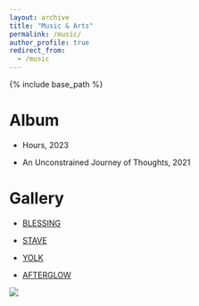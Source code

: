 ```yaml
---
layout: archive
title: "Music & Arts"
permalink: /music/
author_profile: true
redirect_from:
  - /music
---
```


{% include base_path %}

Album
======
* Hours, 2023

* An Unconstrained Journey of Thoughts, 2021

Gallery
======
* [BLESSING](blessing.png)
  
* [STAVE](stave.png)
  
* [YOLK](yolk.png)
  
* [AFTERGLOW](afterglow.png)

![](afterglow.png)
